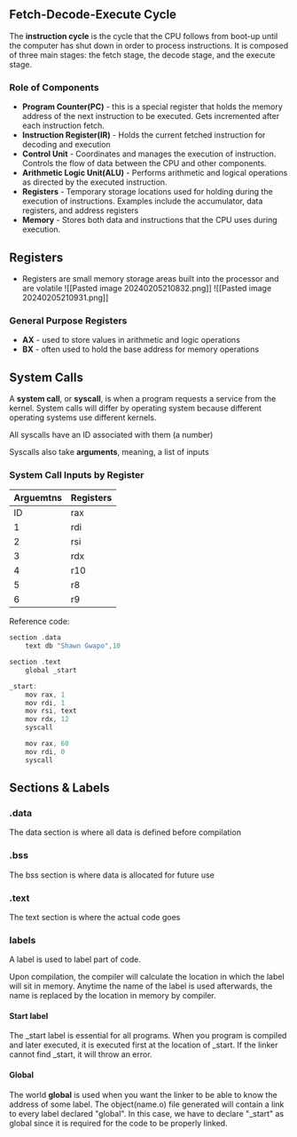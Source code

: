## Fetch-Decode-Execute Cycle
The **instruction cycle** is the cycle that the CPU follows from boot-up until the computer has shut down in order to process instructions. It is composed of three main stages: the fetch stage, the decode stage, and the execute stage.

### Role of Components
- **Program Counter(PC)** - this is a special register that holds the memory address of the next instruction to be executed. Gets incremented after each instruction fetch.
- **Instruction Register(IR)** - Holds the current fetched instruction for decoding and execution
- **Control Unit** - Coordinates and manages the execution of instruction. Controls the flow of data between the CPU and other components.
- **Arithmetic Logic Unit(ALU)** - Performs arithmetic and logical operations as directed by the executed instruction.
- **Registers** - Temporary storage locations used for holding during the execution of instructions. Examples include the accumulator, data registers, and address registers
- **Memory** - Stores both data and instructions that the CPU uses during execution.


## Registers
- Registers are small memory storage areas built into the processor and are volatile
![[Pasted image 20240205210832.png]]
![[Pasted image 20240205210931.png]]
### General Purpose Registers
- **AX** - used to store values in arithmetic and logic operations
- **BX** - often used to hold the base address for memory operations 
## System Calls
A **system call**, or **syscall**, is when a program requests a service from the kernel. System calls will differ by operating system because different operating systems use different kernels. 

All syscalls have an ID associated with them (a number)

Syscalls also take **arguments**, meaning, a list of inputs

### System Call Inputs by Register
| Arguemtns | Registers |
| ---- | ---- |
| ID | rax |
| 1 | rdi |
| 2 | rsi |
| 3 | rdx |
| 4 | r10 |
| 5 | r8 |
| 6 | r9<br> |

Reference code:
```c
section .data
	text db "Shawn Gwapo",10

section .text
	global _start

_start:
	mov rax, 1
	mov rdi, 1
	mov rsi, text
	mov rdx, 12
	syscall

	mov rax, 60
	mov rdi, 0
	syscall
```
## Sections & Labels
### .data
The data section is where all data is defined before compilation

### .bss
The bss section is where data is allocated for future use

### .text
The text section is where the actual code goes


### labels
A label is used to label part of code.

Upon compilation, the compiler will calculate the location in which the label will sit in memory. Anytime the name of the label is used afterwards, the name is replaced by the location in memory by compiler. 
#### Start label
The _start label is essential for all programs. When you program is compiled and later executed, it is executed first at the location of _start. If the linker cannot find _start, it will throw an error.

#### Global
The world **global** is used when you want the linker to be able to know the address of some label. The object(name.o) file generated will contain a link to every label declared "global". In this case, we have to declare "_start" as global since it is required for the code to be properly linked. 
